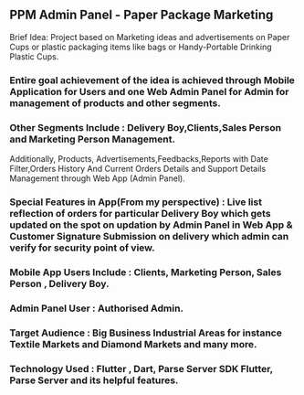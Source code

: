 ## PPM Admin Panel - Paper Package Marketing

Brief Idea:
Project based on Marketing ideas and advertisements on Paper Cups or plastic packaging items like  bags or Handy-Portable Drinking Plastic Cups. 
### Entire goal achievement of the idea is achieved through Mobile Application for Users and one Web Admin Panel for Admin for management of products and other segments.
### Other Segments Include : Delivery Boy,Clients,Sales Person and Marketing Person Management.
Additionally, Products, Advertisements,Feedbacks,Reports with Date Filter,Orders History And Current Orders Details and Support Details Management through Web App (Admin Panel).
### Special Features in App(From my perspective) : Live list reflection of orders for particular Delivery Boy which gets updated on the spot on updation by Admin Panel in Web App & Customer Signature Submission on delivery which admin can verify for security point of view. 
### Mobile App Users Include : Clients, Marketing Person, Sales Person , Delivery Boy.
### Admin Panel User : Authorised Admin.
### Target Audience  : Big Business Industrial Areas for instance Textile Markets and Diamond Markets and many more.
### Technology Used : Flutter , Dart, Parse Server SDK Flutter, Parse Server and its helpful features.

